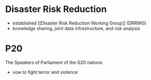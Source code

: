 # Disaster Risk Reduction
- established [[Disaster Risk Reduction Working Group]] (DRRWG)
- knowledge sharing, joint data infrastructure, and risk analysis
# P20
The Speakers of Parliament of the G­20 nations
- vow to fight terror and violence